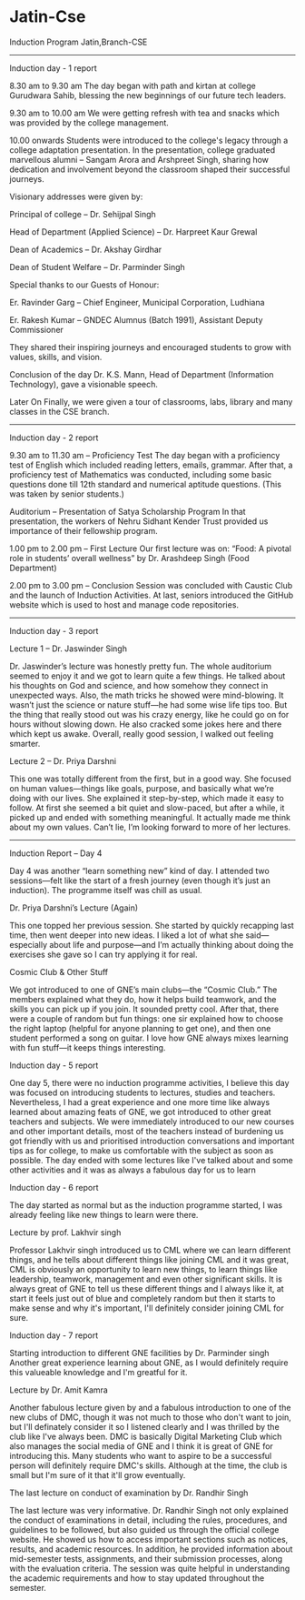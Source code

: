 # Jatin-Cse
Induction Program 
Jatin,Branch-CSE

---

Induction day - 1 report

8.30 am to 9.30 am
The day began with path and kirtan at college Gurudwara Sahib, blessing the new beginnings of our future tech leaders.

9.30 am to 10.00 am
We were getting refresh with tea and snacks which was provided by the college management.

10.00 onwards
Students were introduced to the college's legacy through a college adaptation presentation.
In the presentation, college graduated marvellous alumni – Sangam Arora and Arshpreet Singh, sharing how dedication and involvement beyond the classroom shaped their successful journeys.

Visionary addresses were given by:

Principal of college – Dr. Sehijpal Singh

Head of Department (Applied Science) – Dr. Harpreet Kaur Grewal

Dean of Academics – Dr. Akshay Girdhar

Dean of Student Welfare – Dr. Parminder Singh


Special thanks to our Guests of Honour:

Er. Ravinder Garg – Chief Engineer, Municipal Corporation, Ludhiana

Er. Rakesh Kumar – GNDEC Alumnus (Batch 1991), Assistant Deputy Commissioner


They shared their inspiring journeys and encouraged students to grow with values, skills, and vision.

Conclusion of the day
Dr. K.S. Mann, Head of Department (Information Technology), gave a visionable speech.

Later On
Finally, we were given a tour of classrooms, labs, library and many classes in the CSE branch.


---

Induction day - 2 report

9.30 am to 11.30 am – Proficiency Test
The day began with a proficiency test of English which included reading letters, emails, grammar.
After that, a proficiency test of Mathematics was conducted, including some basic questions done till 12th standard and numerical aptitude questions.
(This was taken by senior students.)

Auditorium – Presentation of Satya Scholarship Program
In that presentation, the workers of Nehru Sidhant Kender Trust provided us importance of their fellowship program.

1.00 pm to 2.00 pm – First Lecture
Our first lecture was on:
“Food: A pivotal role in students’ overall wellness” by Dr. Arashdeep Singh (Food Department)

2.00 pm to 3.00 pm – Conclusion
Session was concluded with Caustic Club and the launch of Induction Activities.
At last, seniors introduced the GitHub website which is used to host and manage code repositories.


---

Induction day - 3 report

Lecture 1 – Dr. Jaswinder Singh

Dr. Jaswinder’s lecture was honestly pretty fun. The whole auditorium seemed to enjoy it and we got to learn quite a few things. He talked about his thoughts on God and science, and how somehow they connect in unexpected ways. Also, the math tricks he showed were mind-blowing. It wasn’t just the science or nature stuff—he had some wise life tips too. But the thing that really stood out was his crazy energy, like he could go on for hours without slowing down. He also cracked some jokes here and there which kept us awake. Overall, really good session, I walked out feeling smarter.

Lecture 2 – Dr. Priya Darshni

This one was totally different from the first, but in a good way. She focused on human values—things like goals, purpose, and basically what we’re doing with our lives. She explained it step-by-step, which made it easy to follow. At first she seemed a bit quiet and slow-paced, but after a while, it picked up and ended with something meaningful. It actually made me think about my own values. Can’t lie, I’m looking forward to more of her lectures.


---

Induction Report – Day 4

Day 4 was another “learn something new” kind of day. I attended two sessions—felt like the start of a fresh journey (even though it’s just an induction). The programme itself was chill as usual.

Dr. Priya Darshni’s Lecture (Again)

This one topped her previous session. She started by quickly recapping last time, then went deeper into new ideas. I liked a lot of what she said—especially about life and purpose—and I’m actually thinking about doing the exercises she gave so I can try applying it for real.

Cosmic Club & Other Stuff

We got introduced to one of GNE’s main clubs—the “Cosmic Club.” The members explained what they do, how it helps build teamwork, and the skills you can pick up if you join. It sounded pretty cool. After that, there were a couple of random but fun things: one sir explained how to choose the right laptop (helpful for anyone planning to get one), and then one student performed a song on guitar. I love how GNE always mixes learning with fun stuff—it keeps things interesting.

Induction day - 5 report

One day 5, there were no induction programme activities, I believe this day was focused on introducing students to lectures, studies and teachers. Nevertheless, I had a great experience and one more time like always learned about amazing feats of GNE, we got introduced to other great teachers and subjects. We were immediately introduced to our new courses and other important details, most of the teachers instead of burdening us got friendly with us and prioritised introduction conversations and important tips as for college, to make us comfortable with the subject as soon as possible. The day ended with some lectures like I've talked about and some other activities and it was as always a fabulous day for us to learn

Induction day - 6 report

The day started as normal but as the induction programme started, I was already feeling like new things to learn were there.

Lecture by prof. Lakhvir singh

Professor Lakhvir singh introduced us to CML where we can learn different things, and he tells about different things like joining CML and it was great, CML is obviously an opportunity to learn new things, to learn things like leadership, teamwork, management and even other significant skills. It is always great of GNE to tell us these different things and I always like it, at start it feels just out of blue and completely random but then it starts to make sense and why it's important, I'll definitely consider joining CML for sure.

Induction day - 7 report

Starting introduction to different GNE facilities by Dr. Parminder singh
Another great experience learning about GNE, as I would definitely require this valueable knowledge and I'm greatful for it.

Lecture by Dr. Amit Kamra

Another fabulous lecture given by and a fabulous introduction to one of the new clubs of DMC, though it was not much to those who don't want to join, but I'll definately consider it so I listened clearly and I was thrilled by the club like I've always been. DMC is basically Digital Marketing Club which also manages the social media of GNE and I think it is great of GNE for introducing this. Many students who want to aspire to be a successful person will definitely require DMC's skills. Although at the time, the club is small but I'm sure of it that it'll grow eventually.

The last lecture on conduct of examination by Dr. Randhir Singh

The last lecture was very informative. Dr. Randhir Singh not only explained the conduct of examinations in detail, including the rules, procedures, and guidelines to be followed, but also guided us through the official college website. He showed us how to access important sections such as notices, results, and academic resources. In addition, he provided information about mid-semester tests, assignments, and their submission processes, along with the evaluation criteria. The session was quite helpful in understanding the academic requirements and how to stay updated throughout the semester.
